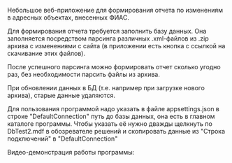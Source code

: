 Небольшое веб-приложение для формирования отчета по изменениям в адресных объектах, внесенных ФИАС.

Для формирования отчета требуется заполнить базу данных. Она заполняется посредством парсинга различных .xml-файлов из .zip архива с изменениями с сайта (в приложении есть кнопка с ссылкой на скачивание этих файлов).

После успешного парсинга можно формировать отчет сколько угодно раз, без необходимости парсить файлы из архива.

При обновлении данных в БД (т.е. например при загрузке нового архива), старые данные удаляются.

Для пользования программой надо указать в файле appsettings.json в строке "DefaultConnection" путь до базы данных, она есть в главном каталоге программы. Чтобы указать её нужно дважды щелкнуть по DbTest2.mdf в обозревателе решений и скопировать данные из "Строка подключений" в "DefaultConnection"

Видео-демонстрация работы программы: 
